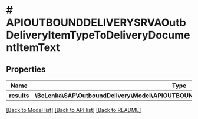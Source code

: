 # # APIOUTBOUNDDELIVERYSRVAOutbDeliveryItemTypeToDeliveryDocumentItemText

## Properties

Name | Type | Description | Notes
------------ | ------------- | ------------- | -------------
**results** | [**\BeLenka\SAP\OutboundDelivery\Model\APIOUTBOUNDDELIVERYSRVAOutbDeliveryItemTextType[]**](APIOUTBOUNDDELIVERYSRVAOutbDeliveryItemTextType.md) |  | [optional]

[[Back to Model list]](../../README.md#models) [[Back to API list]](../../README.md#endpoints) [[Back to README]](../../README.md)
